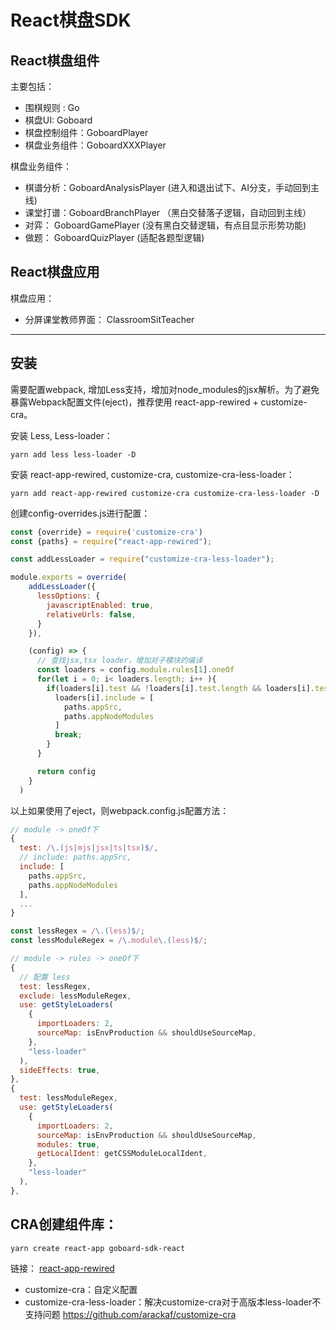 # React棋盘SDK

## React棋盘组件

主要包括：
- 围棋规则 : Go
- 棋盘UI: Goboard
- 棋盘控制组件：GoboardPlayer
- 棋盘业务组件：GoboardXXXPlayer

棋盘业务组件：
- 棋谱分析：GoboardAnalysisPlayer 
  (进入和退出试下、AI分支，手动回到主线)
- 课堂打谱：GoboardBranchPlayer （黑白交替落子逻辑，自动回到主线）
- 对弈： GoboardGamePlayer (没有黑白交替逻辑，有点目显示形势功能)
- 做题： GoboardQuizPlayer (适配各题型逻辑)

## React棋盘应用

棋盘应用：
- 分屏课堂教师界面： ClassroomSitTeacher

---


## 安装

需要配置webpack, 增加Less支持，增加对node_modules的jsx解析。为了避免暴露Webpack配置文件(eject)，推荐使用
react-app-rewired + customize-cra。


安装 Less, Less-loader：
```shell
yarn add less less-loader -D
```

安装 react-app-rewired, customize-cra, customize-cra-less-loader：
```shell
yarn add react-app-rewired customize-cra customize-cra-less-loader -D
```

创建config-overrides.js进行配置：
```javascript
const {override} = require('customize-cra')
const {paths} = require("react-app-rewired");

const addLessLoader = require("customize-cra-less-loader");

module.exports = override(
    addLessLoader({
      lessOptions: {
        javascriptEnabled: true,
        relativeUrls: false,
      }
    }),

    (config) => {
      // 查找jsx,tsx loader，增加对子模块的编译
      const loaders = config.module.rules[1].oneOf
      for(let i = 0; i< loaders.length; i++ ){
        if(loaders[i].test && !loaders[i].test.length && loaders[i].test.test(".tsx")){
          loaders[i].include = [
            paths.appSrc,
            paths.appNodeModules
          ]
          break;
        }
      }

      return config
    }
  )
  ```

以上如果使用了eject，则webpack.config.js配置方法：
```javascript
// module -> oneOf下
{
  test: /\.(js|mjs|jsx|ts|tsx)$/,
  // include: paths.appSrc,
  include: [
    paths.appSrc,
    paths.appNodeModules
  ],
  ...
}
```
```javascript
const lessRegex = /\.(less)$/;
const lessModuleRegex = /\.module\.(less)$/;

// module -> rules -> oneOf下
{
  // 配置 less
  test: lessRegex,
  exclude: lessModuleRegex,
  use: getStyleLoaders(
    {
      importLoaders: 2,
      sourceMap: isEnvProduction && shouldUseSourceMap,
    },
    "less-loader"
  ),
  sideEffects: true,
},
{
  test: lessModuleRegex,
  use: getStyleLoaders(
    {
      importLoaders: 2,
      sourceMap: isEnvProduction && shouldUseSourceMap,
      modules: true,
      getLocalIdent: getCSSModuleLocalIdent,
    },
    "less-loader"
  ),
},
```



## CRA创建组件库：
```shell
yarn create react-app goboard-sdk-react
```

链接：
[react-app-rewired](https://github.com/timarney/react-app-rewired)

- customize-cra：自定义配置
- customize-cra-less-loader：解决customize-cra对于高版本less-loader不支持问题
  https://github.com/arackaf/customize-cra
